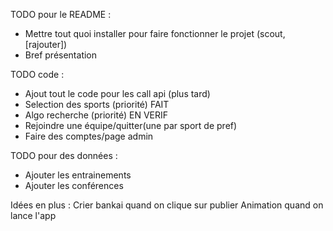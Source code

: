 TODO pour le README : 
- Mettre tout quoi installer pour faire fonctionner le projet (scout, [rajouter])
- Bref présentation

TODO code : 
- Ajout tout le code pour les call api (plus tard)
- Selection des sports (priorité) FAIT
- Algo recherche (priorité) EN VERIF
- Rejoindre une équipe/quitter(une par sport de pref)
- Faire des comptes/page admin

TODO pour des données :
 - Ajouter les entrainements
 - Ajouter les conférences

Idées en plus :
 Crier bankai quand on clique sur publier
 Animation quand on lance l'app
